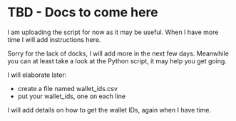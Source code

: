 # TBD - Docs to come here

I am uploading the script for now as it may be useful.
When I have more time I will add instructions here.

Sorry for the lack of docks, I will add more in the next few days.  Meanwhile you can at least take a look at the Python script, it may help you get going.

I will elaborate later:
* create a file named wallet_ids.csv
* put your wallet_ids, one on each line

I will add details on how to get the wallet IDs, again when I have time.